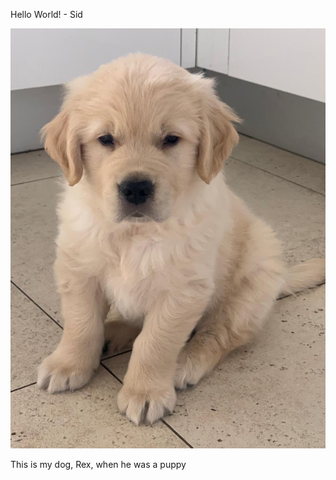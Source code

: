 Hello World! - Sid





![Image](PHOTO-2023-01-17-01-12-04.jpg)

This is my dog, Rex, when he was a puppy
